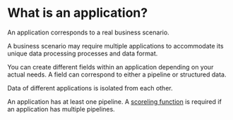 # What is an application?
An application corresponds to a real business scenario. 

A business scenario may require multiple applications to accommodate its unique data processing processes and data format. 

You can create different fields within an application depending on your actual needs. A field can correspond to either a pipeline or structured data. 

Data of different applications is isolated from each other. 

An application has at least one pipeline. A [scoreling function](./score_function.md) is required if an application has multiple pipelines.

